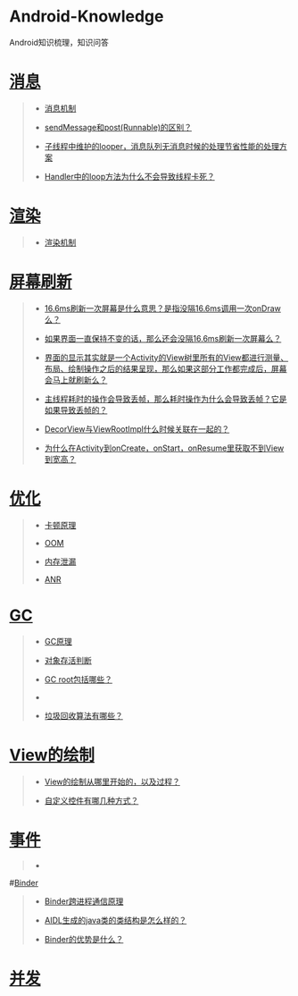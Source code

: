 # Android-Knowledge
Android知识梳理，知识问答

# [消息](https://github.com/ydslib/Android-Knowledge/wiki#%E6%B6%88%E6%81%AF)
>- [消息机制](https://github.com/ydslib/Android-Knowledge/wiki#1-%E6%B6%88%E6%81%AF%E6%9C%BA%E5%88%B6)
> 
>- [sendMessage和post(Runnable)的区别？](https://github.com/ydslib/Android-Knowledge/wiki#2-sendmessage%E5%92%8Cpostrunnable%E7%9A%84%E5%8C%BA%E5%88%AB)
> 
>- [子线程中维护的looper，消息队列无消息时候的处理节省性能的处理方案](https://github.com/ydslib/Android-Knowledge/wiki#3-%E5%AD%90%E7%BA%BF%E7%A8%8B%E4%B8%AD%E7%BB%B4%E6%8A%A4%E7%9A%84looper%E6%B6%88%E6%81%AF%E9%98%9F%E5%88%97%E6%97%A0%E6%B6%88%E6%81%AF%E6%97%B6%E5%80%99%E7%9A%84%E5%A4%84%E7%90%86%E8%8A%82%E7%9C%81%E6%80%A7%E8%83%BD%E7%9A%84%E5%A4%84%E7%90%86%E6%96%B9%E6%A1%88)
>
>- [Handler中的loop方法为什么不会导致线程卡死？](https://github.com/ydslib/Android-Knowledge/wiki#4-handler%E4%B8%AD%E7%9A%84loop%E6%96%B9%E6%B3%95%E4%B8%BA%E4%BB%80%E4%B9%88%E4%B8%8D%E4%BC%9A%E5%AF%BC%E8%87%B4%E7%BA%BF%E7%A8%8B%E5%8D%A1%E6%AD%BB)

# [渲染](https://github.com/ydslib/Android-Knowledge/wiki#%E6%B8%B2%E6%9F%93)
>
>- [渲染机制](https://github.com/ydslib/Android-Knowledge/wiki#1-%E6%B8%B2%E6%9F%93%E6%9C%BA%E5%88%B6)
# [屏幕刷新](https://github.com/ydslib/Android-Knowledge/wiki#2-%E5%B1%8F%E5%B9%95%E5%88%B7%E6%96%B0)
>- [16.6ms刷新一次屏幕是什么意思？是指没隔16.6ms调用一次onDraw么？](https://github.com/ydslib/Android-Knowledge/wiki#21-166ms%E5%88%B7%E6%96%B0%E4%B8%80%E6%AC%A1%E5%B1%8F%E5%B9%95%E6%98%AF%E4%BB%80%E4%B9%88%E6%84%8F%E6%80%9D%E6%98%AF%E6%8C%87%E6%B2%A1%E9%9A%94166ms%E8%B0%83%E7%94%A8%E4%B8%80%E6%AC%A1ondraw%E4%B9%88)
>
>- [如果界面一直保持不变的话，那么还会没隔16.6ms刷新一次屏幕么？](https://github.com/ydslib/Android-Knowledge/wiki#22-%E5%A6%82%E6%9E%9C%E7%95%8C%E9%9D%A2%E4%B8%80%E7%9B%B4%E4%BF%9D%E6%8C%81%E4%B8%8D%E5%8F%98%E7%9A%84%E8%AF%9D%E9%82%A3%E4%B9%88%E8%BF%98%E4%BC%9A%E6%B2%A1%E9%9A%94166ms%E5%88%B7%E6%96%B0%E4%B8%80%E6%AC%A1%E5%B1%8F%E5%B9%95%E4%B9%88)
>
>- [界面的显示其实就是一个Activity的View树里所有的View都进行测量、布局、绘制操作之后的结果呈现，那么如果这部分工作都完成后，屏幕会马上就刷新么？](https://github.com/ydslib/Android-Knowledge/wiki#23-%E7%95%8C%E9%9D%A2%E7%9A%84%E6%98%BE%E7%A4%BA%E5%85%B6%E5%AE%9E%E5%B0%B1%E6%98%AF%E4%B8%80%E4%B8%AAactivity%E7%9A%84view%E6%A0%91%E9%87%8C%E6%89%80%E6%9C%89%E7%9A%84view%E9%83%BD%E8%BF%9B%E8%A1%8C%E6%B5%8B%E9%87%8F%E5%B8%83%E5%B1%80%E7%BB%98%E5%88%B6%E6%93%8D%E4%BD%9C%E4%B9%8B%E5%90%8E%E7%9A%84%E7%BB%93%E6%9E%9C%E5%91%88%E7%8E%B0%E9%82%A3%E4%B9%88%E5%A6%82%E6%9E%9C%E8%BF%99%E9%83%A8%E5%88%86%E5%B7%A5%E4%BD%9C%E9%83%BD%E5%AE%8C%E6%88%90%E5%90%8E%E5%B1%8F%E5%B9%95%E4%BC%9A%E9%A9%AC%E4%B8%8A%E5%B0%B1%E5%88%B7%E6%96%B0%E4%B9%88)
>
>- [主线程耗时的操作会导致丢帧，那么耗时操作为什么会导致丢帧？它是如果导致丢帧的？](https://github.com/ydslib/Android-Knowledge/wiki#24-%E4%B8%BB%E7%BA%BF%E7%A8%8B%E8%80%97%E6%97%B6%E7%9A%84%E6%93%8D%E4%BD%9C%E4%BC%9A%E5%AF%BC%E8%87%B4%E4%B8%A2%E5%B8%A7%E9%82%A3%E4%B9%88%E8%80%97%E6%97%B6%E6%93%8D%E4%BD%9C%E4%B8%BA%E4%BB%80%E4%B9%88%E4%BC%9A%E5%AF%BC%E8%87%B4%E4%B8%A2%E5%B8%A7%E5%AE%83%E6%98%AF%E5%A6%82%E6%9E%9C%E5%AF%BC%E8%87%B4%E4%B8%A2%E5%B8%A7%E7%9A%84)
>
>- [DecorView与ViewRootImpl什么时候关联在一起的？](https://github.com/ydslib/Android-Knowledge/wiki#25-decorview%E4%B8%8Eviewrootimpl%E4%BB%80%E4%B9%88%E6%97%B6%E5%80%99%E5%85%B3%E8%81%94%E5%9C%A8%E4%B8%80%E8%B5%B7%E7%9A%84)
>
>- [为什么在Activity到onCreate，onStart，onResume里获取不到View到宽高？](https://github.com/ydslib/Android-Knowledge/wiki#26-%E4%B8%BA%E4%BB%80%E4%B9%88%E5%9C%A8activity%E5%88%B0oncreateonstartonresume%E9%87%8C%E8%8E%B7%E5%8F%96%E4%B8%8D%E5%88%B0view%E5%88%B0%E5%AE%BD%E9%AB%98)

# [优化](https://github.com/ydslib/Android-Knowledge/wiki#%E4%BC%98%E5%8C%96)
>- [卡顿原理](https://github.com/ydslib/Android-Knowledge/wiki#1-%E5%8D%A1%E9%A1%BF%E5%8E%9F%E7%90%86)
>
>- [OOM](https://github.com/ydslib/Android-Knowledge/wiki#3-oom)
>
>- [内存泄漏](https://github.com/ydslib/Android-Knowledge/wiki#4-%E5%86%85%E5%AD%98%E6%B3%84%E6%BC%8F)
>
>- [ANR](https://github.com/ydslib/Android-Knowledge/wiki#5-anr)
# [GC](https://github.com/ydslib/Android-Knowledge/wiki#2-gc)
>- [GC原理](https://github.com/ydslib/Android-Knowledge/wiki#1-gc%E5%8E%9F%E7%90%86)
>
>- [对象存活判断](https://github.com/ydslib/Android-Knowledge/wiki#2-%E5%AF%B9%E8%B1%A1%E5%AD%98%E6%B4%BB%E5%88%A4%E6%96%AD)
>
>- [GC root包括哪些？](https://github.com/ydslib/Android-Knowledge/wiki#3-gc-root%E5%8C%85%E6%8B%AC%E5%93%AA%E4%BA%9B)
>
>- 
>- [垃圾回收算法有哪些？](https://github.com/ydslib/Android-Knowledge/wiki#4-%E5%9E%83%E5%9C%BE%E5%9B%9E%E6%94%B6%E7%AE%97%E6%B3%95%E6%9C%89%E5%93%AA%E4%BA%9B)
>
# [View的绘制](https://github.com/ydslib/Android-Knowledge/wiki#view%E7%9A%84%E7%BB%98%E5%88%B6)
>- [View的绘制从哪里开始的，以及过程？](https://github.com/ydslib/Android-Knowledge/wiki#1-view%E7%9A%84%E7%BB%98%E5%88%B6%E4%BB%8E%E5%93%AA%E9%87%8C%E5%BC%80%E5%A7%8B%E7%9A%84%E4%BB%A5%E5%8F%8A%E8%BF%87%E7%A8%8B)
>
>- [自定义控件有哪几种方式？](https://github.com/ydslib/Android-Knowledge/wiki#2-%E8%87%AA%E5%AE%9A%E4%B9%89%E6%8E%A7%E4%BB%B6%E6%9C%89%E5%93%AA%E5%87%A0%E7%A7%8D%E6%96%B9%E5%BC%8F)
>
# [事件](https://github.com/ydslib/Android-Knowledge/wiki#%E4%BA%8B%E4%BB%B6)
>- 
>
#[Binder](https://github.com/ydslib/Android-Knowledge/wiki#binder)
>- [Binder跨进程通信原理](https://github.com/ydslib/Android-Knowledge/wiki#1-binder%E8%B7%A8%E8%BF%9B%E7%A8%8B%E9%80%9A%E4%BF%A1%E5%8E%9F%E7%90%86)
>
>- [AIDL生成的java类的类结构是怎么样的？](https://github.com/ydslib/Android-Knowledge/wiki#2-aidl%E7%94%9F%E6%88%90%E7%9A%84java%E7%B1%BB%E7%9A%84%E7%B1%BB%E7%BB%93%E6%9E%84%E6%98%AF%E6%80%8E%E4%B9%88%E6%A0%B7%E7%9A%84)
>
>- [Binder的优势是什么？](https://github.com/ydslib/Android-Knowledge/wiki#3-binder%E7%9A%84%E4%BC%98%E5%8A%BF%E6%98%AF%E4%BB%80%E4%B9%88)
>
# [并发](https://github.com/ydslib/Android-Knowledge/wiki#%E5%B9%B6%E5%8F%91)


